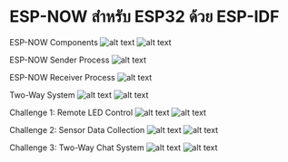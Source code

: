 # ESP-NOW สำหรับ ESP32 ด้วย ESP-IDF
ESP-NOW Components
![alt text](img/esp_now_test01.png) ![alt text](img/esp_now_test02.png)


ESP-NOW Sender Process
![alt text](<img/Screenshot 2025-10-02 102159.png>)

ESP-NOW Receiver Process
![alt text](<img/Screenshot 2025-10-02 100725.png>)

Two-Way System
![alt text](<img/Screenshot 2025-10-02 110748.png>) ![alt text](<img/Screenshot 2025-10-02 110018.png>)

Challenge 1: Remote LED Control
![alt text](<img/Screenshot 2025-10-02 112725.png>) ![alt text](<img/Screenshot 2025-10-02 112137.png>)

Challenge 2: Sensor Data Collection
![alt text](<img/Screenshot 2025-10-02 122751.png>) ![alt text](<img/Screenshot 2025-10-02 122112.png>)

Challenge 3: Two-Way Chat System
![alt text](<img/Screenshot 2025-10-02 124214.png>) ![alt text](<img/Screenshot 2025-10-02 125214.png>)
